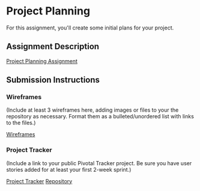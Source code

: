 # Project Planning
For this assignment, you'll create some initial plans for your project.

## Assignment Description
[Project Planning Assignment](https://education.launchcode.org/liftoff/assignments/planning/)

## Submission Instructions

### Wireframes

(Include at least 3 wireframes here, adding images or files to your the repository as necessary. Format them as a bulleted/unordered list with links to the files.)

[Wireframes](https://app.moqups.com/kimutaibryan@gmail.com/ly5Ah0NVjx/view)

### Project Tracker

(Include a link to your public Pivotal Tracker project. Be sure you have user stories added for at least your first 2-week sprint.)

[Project Tracker](https://github.com/bngetich/liftoff-assignments/projects/1)
[Repository](https://github.com/bngetich/E-Greenhouse)
